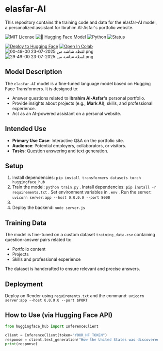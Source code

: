 # elasfar-AI
This repository contains the training code and data for the elasfar-AI model, a personalized assistant for Ibrahim Al-Asfar's portfolio website.

![MIT License](https://img.shields.io/github/license/Mark-Lasfar/elasfar-AI?color=green)
[![🤗 Hugging Face Model](https://img.shields.io/badge/🤗%20Model-Available-blue)](https://huggingface.co/ibrahimlasfar/elasfar-AI)
![Python](https://img.shields.io/badge/python-3.9%2B-blue.svg)
![Status](https://img.shields.io/badge/status-Experimental-orange)

[![Deploy to Hugging Face](https://img.shields.io/badge/🚀%20Deploy-Hugging%20Face-blueviolet?logo=huggingface)](https://huggingface.co/new?model=ibrahimlasfar/elasfar-AI)
[![Open In Colab](https://colab.research.google.com/assets/colab-badge.svg)](https://colab.research.google.com/github/Mark-Lasfar/elasfar-AI/blob/main/train.ipynb)
![لقطة شاشة من 2025-07-23 00-49-00.png](https://cdn-uploads.huggingface.co/production/uploads/67b8eabdd6935890f93be7b7/9CfhAe8lKTE3X32WF6Wmx.png)
![لقطة شاشة من 2025-07-23 00-49-29.png](https://cdn-uploads.huggingface.co/production/uploads/67b8eabdd6935890f93be7b7/nAH1yn4nTQJkxPThKqft7.png)

## Model Description

The `elasfar-AI` model is a fine-tuned language model based on Hugging Face Transformers. It is designed to:
- Answer questions related to **Ibrahim Al-Asfar's** personal portfolio.
- Provide insights about projects (e.g., **Mark AI**), skills, and professional experience.
- Act as an AI-powered assistant on a personal website.

## Intended Use

- **Primary Use Case**: Interactive Q&A on the portfolio site.
- **Audience**: Potential employers, collaborators, or visitors.
- **Tasks**: Question answering and text generation.

## Setup
1. Install dependencies: `pip install transformers datasets torch huggingface_hub`
2. Train the model: `python train.py`
. Install dependencies: `pip install -r requirements.txt`
. Set environment variables in `.env`
. Run the server: `uvicorn server:app --host 0.0.0.0 --port 8000`
3. 
4. Deploy the backend: `node server.js`

## Training Data

The model is fine-tuned on a custom dataset `training_data.csv` containing question-answer pairs related to:
- Portfolio content
- Projects
- Skills and professional experience

The dataset is handcrafted to ensure relevant and precise answers.

## Deployment
Deploy on Render using `requirements.txt` and the command: `uvicorn server:app --host 0.0.0.0 --port $PORT`

## How to Use (via Hugging Face API)

```python
from huggingface_hub import InferenceClient

client = InferenceClient(token="YOUR_HF_TOKEN")
response = client.text_generation("How the United States was discovered ?", model="ibrahimlasfar/elasfar-AI") 
print(response)

